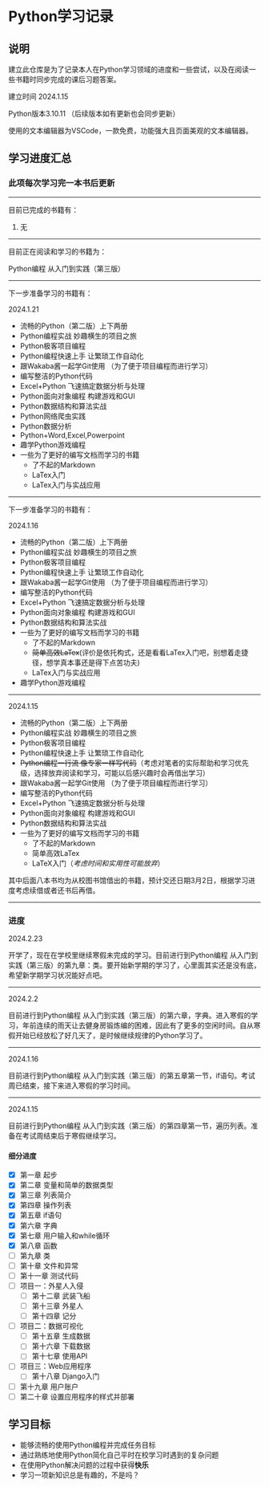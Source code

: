 # Python学习记录

## 说明

建立此仓库是为了记录本人在Python学习领域的进度和一些尝试，以及在阅读一些书籍时同步完成的课后习题答案。

建立时间 2024.1.15

Python版本3.10.11 （后续版本如有更新也会同步更新）

使用的文本编辑器为VSCode，一款免费，功能强大且页面美观的文本编辑器。

## 学习进度汇总

### 此项每次学习完一本书后更新

---

目前已完成的书籍有：

1. 无

---

目前正在阅读和学习的书籍为：

Python编程 从入门到实践（第三版）

---

下一步准备学习的书籍有：

2024.1.21

- 流畅的Python（第二版）上下两册
- Python编程实战 妙趣横生的项目之旅
- Python极客项目编程
- Python编程快速上手 让繁琐工作自动化
- 跟Wakaba酱一起学Git使用 （为了便于项目编程而进行学习）
- 编写整洁的Python代码
- Excel+Python 飞速搞定数据分析与处理
- Python面向对象编程 构建游戏和GUI
- Python数据结构和算法实战
- Python网络爬虫实践
- Python数据分析
- Python+Word,Excel,Powerpoint
- 趣学Python游戏编程
- 一些为了更好的编写文档而学习的书籍
  - 了不起的Markdown
  - LaTex入门
  - LaTex入门与实战应用

---

下一步准备学习的书籍有：

2024.1.16

- 流畅的Python（第二版）上下两册
- Python编程实战 妙趣横生的项目之旅
- Python极客项目编程
- Python编程快速上手 让繁琐工作自动化
- 跟Wakaba酱一起学Git使用 （为了便于项目编程而进行学习）
- 编写整洁的Python代码
- Excel+Python 飞速搞定数据分析与处理
- Python面向对象编程 构建游戏和GUI
- Python数据结构和算法实战
- 一些为了更好的编写文档而学习的书籍
  - 了不起的Markdown
  - ~~简单高效LaTex~~(评价是依托构式，还是看看LaTex入门吧，别想着走捷径，想学真本事还是得下点苦功夫)
  - LaTex入门与实战应用
- 趣学Python游戏编程

---

2024.1.15

- 流畅的Python（第二版）上下两册
- Python编程实战 妙趣横生的项目之旅
- Python极客项目编程
- Python编程快速上手 让繁琐工作自动化
- ~~Python编程一行流 像专家一样写代码~~（考虑对笔者的实际帮助和学习优先级，选择放弃阅读和学习，可能以后感兴趣时会再借出学习）
- 跟Wakaba酱一起学Git使用 （为了便于项目编程而进行学习）
- 编写整洁的Python代码
- Excel+Python 飞速搞定数据分析与处理
- Python面向对象编程 构建游戏和GUI
- Python数据结构和算法实战
- 一些为了更好的编写文档而学习的书籍
  - 了不起的Markdown
  - 简单高效LaTex
  - LaTeX入门（*考虑时间和实用性可能放弃*）

其中后面八本书均为从校图书馆借出的书籍，预计交还日期3月2日，根据学习进度考虑续借或者还书后再借。

---

### 进度

2024.2.23

开学了，现在在学校里继续寒假未完成的学习。目前进行到Python编程 从入门到实践（第三版）的第九章：类。要开始新学期的学习了，心里面其实还是没有底，希望新学期学习状况能好点吧。

---

2024.2.2

目前进行到Python编程 从入门到实践（第三版）的第六章，字典。进入寒假的学习，年前连续的雨天让去健身房锻炼编的困难，因此有了更多的空闲时间。自从寒假开始已经放松了好几天了，是时候继续规律的Python学习了。

---

2024.1.16

目前进行到Python编程 从入门到实践（第三版）的第五章第一节，if语句。考试周已结束，接下来进入寒假的学习时间。

---

2024.1.15

目前进行到Python编程 从入门到实践（第三版）的第四章第一节，遍历列表。准备在考试周结束后于寒假继续学习。

#### 细分进度

- [X] 第一章 起步
- [X] 第二章 变量和简单的数据类型
- [X] 第三章 列表简介
- [X] 第四章 操作列表
- [X] 第五章 if语句
- [X] 第六章 字典
- [X] 第七章 用户输入和while循环
- [x] 第八章 函数
- [ ] 第九章 类
- [ ] 第十章 文件和异常
- [ ] 第十一章 测试代码
- [ ] 项目一：外星人入侵
  - [ ] 第十二章 武装飞船
  - [ ] 第十三章 外星人
  - [ ] 第十四章 记分
- [ ] 项目二：数据可视化
  - [ ] 第十五章 生成数据
  - [ ] 第十六章 下载数据
  - [ ] 第十七章 使用API
- [ ] 项目三：Web应用程序
  - [ ] 第十八章 Django入门
- [ ] 第十九章 用户账户
- [ ] 第二十章 设置应用程序的样式并部署

## 学习目标

- 能够流畅的使用Python编程并完成任务目标
- 通过熟练地使用Python简化自己平时在校学习时遇到的复杂问题
- 在使用Python解决问题的过程中获得**快乐**
- 学习一项新知识总是有趣的，不是吗？
